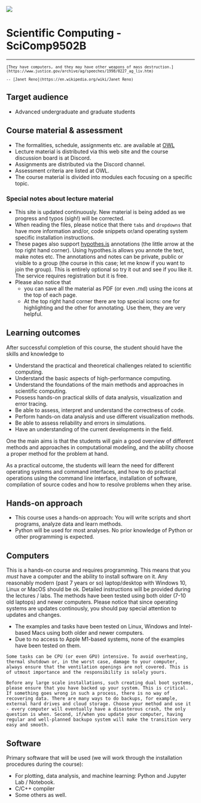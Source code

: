 ![](../images/logo-scicomp.svg)


# Scientific Computing - SciComp9502B

<hr>


<small>

```{epigraph}
[They have computers, and they may have other weapons of mass destruction.](https://www.justice.gov/archive/ag/speeches/1998/0227_ag_liv.htm)

-- [Janet Reno](https://en.wikipedia.org/wiki/Janet_Reno) 
```

</small>



## Target audience

- Advanced undergraduate and graduate students

## Course material & assessment

- The formalities, schedule, assignments etc. are available at [OWL](https://owl.uwo.ca)
- Lecture material is distributed via this web site and the course discussion board is at Discord.
- Assignments are distributed via the Discord channel.
- Assessment criteria are listed at OWL.
- The course material is divided into modules each focusing on a specific topic. 


### Special notes about lecture material

- This site is updated continuously. New material is being added as we progress and typos (sigh!) will be corrected.
- When reading the files, please notice that there `tabs` and `dropdowns` that have more information and/or, code snippets or/and operating system specific installation instructions.
- These pages also support [hypothes.is](https://hypothes.is/) annotations (the little arrow at the top right hand corner). Using hypothes.is allows you annote the text, make notes etc. The annotations and notes can be private, public or visible to a group (the course in this case; let me know if you want to join the group). This is entirely optional so try it out and see if you like it. The service requires registration but it is free.
- Please also notice that 
  - you can save all the material as PDF (or even .md) using the icons at the top of each page. 
  - At the top right hand corner there are top special iocns: one for highlighting and the other for annotating. Use them, they are very helpful.


## Learning outcomes

After successful completion of this course, the student should have the skills and knowledge to

- Understand the practical and theoretical challenges related to scientific computing.
- Understand the basic aspects of high-performance computing.
- Understand the foundations of the main methods and approaches in scientific computing. 
- Possess hands-on practical skills of data analysis, visualization and error tracing.
- Be able to assess, interpret and understand the correctness of code.
- Perform hands-on data analysis and use different visualization methods.
- Be able to assess reliability and errors in simulations.
- Have an understanding of the current developments in the field.

One the main aims is that the students will gain a good overview of different methods and approaches in computational modeling, and the ability choose a proper method for the problem at hand.

As a practical outcome, the students will learn the need for different operating systems and command interfaces, and how to do practical operations using the command line interface, installation of software, compilation of source codes and how to resolve problems when they arise.


## Hands-on approach

- This course uses a hands-on approach: You will write scripts and short programs, analyze data and learn methods. 
- Python will be used for most analyses. No prior knowledge of Python or other programming is expected. 

<!--
## Examples

Unsure what kind of systems we will discuss? Take a look at these visualizations to get a better idea. They have been done mostly with the same software and methods they we will discuss and use:

-  [Softsimu at flickr](https://www.flickr.com/photos/softsimu/)
-  ... and at [Youtube](https://www.youtube.com/user/softsimu/videos)

-->

## Computers

This is a hands-on course and requires programming. This means that you *must* have a computer and the ability to install software on it. Any reasonably modern (past 7 years or so) laptop/desktop with Windows 10, Linux or MacOS should be ok. Detailed instructions will be provided during the lectures / labs. The methods have been tested using both older (7-10 old laptops) and newer computers. Please notice that since operating systems are updates continously, you should pay special attention to updates and changes.
- The examples and tasks have been tested on Linux, Windows and Intel-based Macs using both older and newer computers. 
- Due to no access to Apple M1-based systems, none of the examples have been tested on them.

```{important}
Some tasks can be CPU (or even GPU) intensive. To avoid overheating, thermal shutdown or, in the worst case, damage to your computer, always ensure that the ventilation openings are not covered. This is of utmost importance and the responsibility is solely yours.
```

```{important}
Before any large scale installations, such creating dual boot systems, please ensure that you have backed up your system. This is critical. If something goes wrong in such a process, there is no way of recovering data. There are many ways to do backups, for example, external hard drives and cloud storage. Choose your method and use it - every computer will eventually have a disasterous crash, the only question is when. Second, if/when you update your computer, having regular and well-planned backupo system will make the transition very easy and smooth. 
```


## Software

Primary software that will be used (we will work through the installation procedures during the course):

- For plotting, data analysis, and machine learning: Python and Jupyter Lab / Notebook.
- C/C++ compiler
- Some others as well.



<!-- Default Statcounter code for my flickr
http://www.flickr.com/photos/78142996@N00/ -->
<script type="text/javascript">
var sc_project=4296280; 
var sc_invisible=1; 
var sc_security="4cf7b40f"; 
</script>
<script type="text/javascript"
src="https://www.statcounter.com/counter/counter.js"
async></script>
<!-- End of Statcounter Code -->
